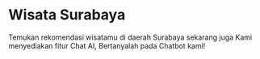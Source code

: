 # Wisata Surabaya
Temukan rekomendasi wisatamu di daerah Surabaya sekarang juga
Kami menyediakan fitur Chat AI, Bertanyalah pada Chatbot kami!
